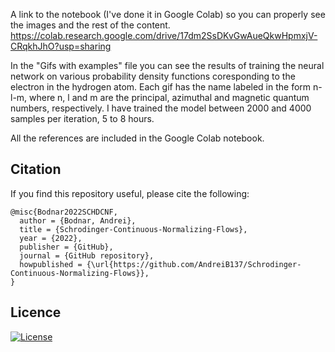 A link to the notebook (I've done it in Google Colab) so you can properly see the images and the rest of the content.
https://colab.research.google.com/drive/17dm2SsDKvGwAueQkwHpmxjV-CRqkhJhO?usp=sharing

In the "Gifs with examples" file you can see the results of training the neural network on various probability density functions coresponding to the electron in the hydrogen atom. Each gif has the name labeled in the form n-l-m, where n, l and m are the principal, azimuthal and magnetic quantum numbers, respectively. I have trained the model between 2000 and 4000 samples per iteration, 5 to 8 hours.

All the references are included in the Google Colab notebook.

## Citation

If you find this repository useful, please cite the following:

```
@misc{Bodnar2022SCHDCNF,
  author = {Bodnar, Andrei},
  title = {Schrodinger-Continuous-Normalizing-Flows},
  year = {2022},
  publisher = {GitHub},
  journal = {GitHub repository},
  howpublished = {\url{https://github.com/AndreiB137/Schrodinger-Continuous-Normalizing-Flows}},
}
```

## Licence

[![License](https://img.shields.io/badge/License-BSD_3--Clause-blue.svg)](LICENSE)
